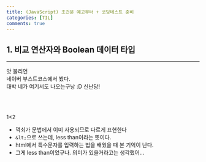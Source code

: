 ```yaml
---
title: (JavaScript) 조건문 예고부터 + 코딩테스트 준비
categories: [TIL]
comments: true
--- 
```


## 1. 비교 연산자와 Boolean 데이터 타입
---
앗 불리언  
네이버 부스트코스에서 봤다.  
대박 네가 여기서도 나오는구낭 :D 신난당!  

<br>
<br>


1<2
- 꺽쇠가 문법에서 이미 사용되므로 다르게 표현한다
- `&lt;`으로 쓰는데, less than이라는 뜻이다.
- html에서 특수문자를 입력하는 법을 배웠을 때 본 기억이 난다.
- 그게 less than이었구나. 의미가 있을거라고는 생각했어...  

